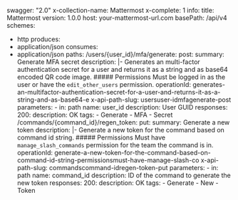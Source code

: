 swagger: "2.0"
x-collection-name: Mattermost
x-complete: 1
info:
  title: Mattermost
  version: 1.0.0
host: your-mattermost-url.com
basePath: /api/v4
schemes:
- http
produces:
- application/json
consumes:
- application/json
paths:
  /users/{user_id}/mfa/generate:
    post:
      summary: Generate MFA secret
      description: |-
        Generates an multi-factor authentication secret for a user and returns it as a string and as base64 encoded QR code image.
        ##### Permissions
        Must be logged in as the user or have the `edit_other_users` permission.
      operationId: generates-an-multifactor-authentication-secret-for-a-user-and-returns-it-as-a-string-and-as-base64-e
      x-api-path-slug: usersuser-idmfagenerate-post
      parameters:
      - in: path
        name: user_id
        description: User GUID
      responses:
        200:
          description: OK
      tags:
      - Generate
      - MFA
      - Secret
  /commands/{command_id}/regen_token:
    put:
      summary: Generate a new token
      description: |-
        Generate a new token for the command based on command id string.
        ##### Permissions
        Must have `manage_slash_commands` permission for the team the command is in.
      operationId: generate-a-new-token-for-the-command-based-on-command-id-string-permissionsmust-have-manage-slash-co
      x-api-path-slug: commandscommand-idregen-token-put
      parameters:
      - in: path
        name: command_id
        description: ID of the command to generate the new token
      responses:
        200:
          description: OK
      tags:
      - Generate
      - New
      - Token